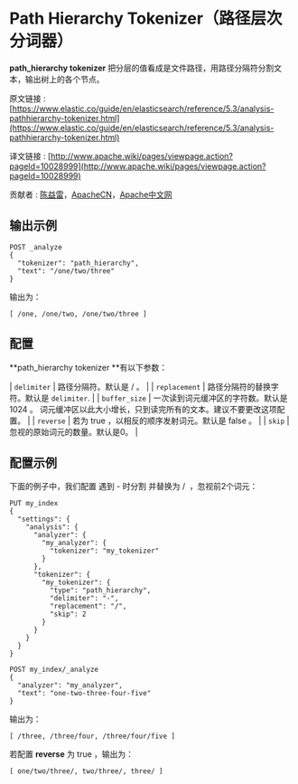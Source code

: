 # Path Hierarchy Tokenizer（路径层次分词器）

**path_hierarchy tokenizer** 把分层的值看成是文件路径，用路径分隔符分割文本，输出树上的各个节点。

原文链接 : [https://www.elastic.co/guide/en/elasticsearch/reference/5.3/analysis-pathhierarchy-tokenizer.html](https://www.elastic.co/guide/en/elasticsearch/reference/5.3/analysis-pathhierarchy-tokenizer.html)

译文链接 : [http://www.apache.wiki/pages/viewpage.action?pageId=10028999](http://www.apache.wiki/pages/viewpage.action?pageId=10028999)

贡献者 : [陈益雷](/display/~chenyilei)，[ApacheCN](/display/~apachecn)，[Apache中文网](/display/~apachechina)

## **输出示例**

```
POST _analyze
{
  "tokenizer": "path_hierarchy",
  "text": "/one/two/three"
}
```

输出为：

```
[ /one, /one/two, /one/two/three ]
```

## **配置**

**path_hierarchy tokenizer **有以下参数：

| `delimiter` | 路径分隔符。默认是 / 。 |
| `replacement` | 路径分隔符的替换字符。默认是 `delimiter`. |
| `buffer_size` | 一次读到词元缓冲区的字符数。默认是 1024 。 词元缓冲区以此大小增长，只到读完所有的文本。建议不要更改这项配置。 |
| `reverse` | 若为 true ，以相反的顺序发射词元。默认是 false 。 |
| `skip` | 忽视的原始词元的数量。默认是0。 |

## **配置示例**

下面的例子中，我们配置 遇到 - 时分割 并替换为 /  ，忽视前2个词元：

```
PUT my_index
{
  "settings": {
    "analysis": {
      "analyzer": {
        "my_analyzer": {
          "tokenizer": "my_tokenizer"
        }
      },
      "tokenizer": {
        "my_tokenizer": {
          "type": "path_hierarchy",
          "delimiter": "-",
          "replacement": "/",
          "skip": 2
        }
      }
    }
  }
}

POST my_index/_analyze
{
  "analyzer": "my_analyzer",
  "text": "one-two-three-four-five"
}
```

输出为：

```
[ /three, /three/four, /three/four/five ]
```

若配置 **reverse** 为 true ，输出为：

```
[ one/two/three/, two/three/, three/ ]
```